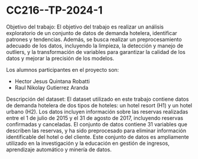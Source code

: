 # CC216--TP-2024-1

Objetivo del trabajo:
El objetivo del trabajo es realizar un análisis exploratorio de un conjunto de datos de demanda hotelera, identificar patrones y tendencias. Además, se busca realizar un preprocesamiento adecuado de los datos, incluyendo la limpieza, la detección y manejo de outliers, y la transformación de variables para garantizar la calidad de los datos y mejorar la precisión de los modelos.

Los alumnos participantes en el proyecto son:
- Hector Jesus Quintana Robatti
- Raul Nikolay Gutierrez Aranda

Descripción del dataset:
El dataset utilizado en este trabajo contiene datos de demanda hotelera de dos tipos de hoteles: un hotel resort (H1) y un hotel urbano (H2). Los datos incluyen información sobre las reservas realizadas entre el 1 de julio de 2015 y el 31 de agosto de 2017, incluyendo reservas confirmadas y canceladas. El conjunto de datos contiene 31 variables que describen las reservas, y ha sido preprocesado para eliminar información identificable del hotel o del cliente. Este conjunto de datos es ampliamente utilizado en la investigación y la educación en gestión de ingresos, aprendizaje automático y minería de datos.
